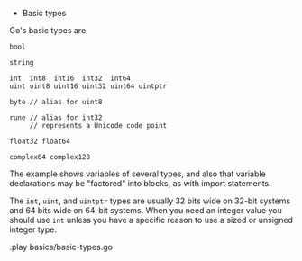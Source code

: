 * Basic types

Go's basic types are

	bool

	string

	int  int8  int16  int32  int64
	uint uint8 uint16 uint32 uint64 uintptr

	byte // alias for uint8

	rune // alias for int32
	     // represents a Unicode code point

	float32 float64

	complex64 complex128

The example shows variables of several types,
and also that variable declarations may be "factored" into blocks,
as with import statements.

The `int`, `uint`, and `uintptr` types are usually 32 bits wide on 32-bit systems and 64 bits wide on 64-bit systems.
When you need an integer value you should use `int` unless you have a specific reason to use a sized or unsigned integer type.

.play basics/basic-types.go
